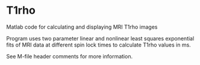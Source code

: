 # T1rho
Matlab code for calculating and displaying MRI T1rho images

Program uses two parameter linear and nonlinear least squares exponential fits of MRI data at different spin lock times to calculate T1rho values in ms.

See M-file header comments for more information.
